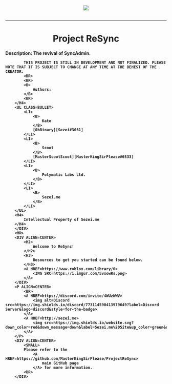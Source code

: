 <HTML>
	<DIV ALIGN=CENTER>
		<A HREF=https://www.roblox.com/groups/3984407/Sezei-me#!/about>
			<IMG SRC=https://i.imgur.com/NGZTqlY.png>
		</A>
	</DIV>
	<BR>
	<HR>
	<DIV ALIGN=CENTER>
		<H1>
			Project ReSync
		</H1>
	</DIV>
	<DIV>
		<H4>
			<B>
				Description:
			</B>
			The revival of SyncAdmin.
			
			THIS PROJECT IS STILL IN DEVELOPMENT AND NOT FINALIZED. PLEASE NOTE THAT IT IS SUBJECT TO CHANGE AT ANY TIME AT THE BEHEST OF THE CREATOR.
			<BR>
			<BR>
			<B>
				Authors:
			</B>
			<BR>
		</H4>
		<UL CLASS=BULLET>
			<LI>
				<B>
					Kate
				</B>
				[0bBinary][Sezei#3061]
			</LI>
			<LI>
				<B>
					Scoot
				</B>
				[MasterScootScoot][MasterKingSirPlease#6533]
			</LI>
			<LI>
				<B>
					Polymatic Labs Ltd.
				</B>
			</LI>
			<LI>
				<B>
					Sezei.me
				</B>
			</LI>
		</UL>
		<H4>
			Intellectual Property of Sezei.me
		</H4>
		</DIV>
		<HR>
		<DIV ALIGN=CENTER>
			<H2>
				Welcome to ReSync!
			</H2>
			<H3>
				Resources to get you started can be found below.
			</H3>
			<A HREF=https://www.roblox.com/library/0>
				<IMG SRC=https://i.imgur.com/5vxowRs.png>
			</A>
		</DIV>
		<P ALIGN=CENTER>
			<BR>
			<A HREF=https://discord.com/invite/4WUzWWV>
				<img alt=Discord src=https://img.shields.io/discord/773114590413979649?label=Discord Server&logo=discord&style=for-the-badge>
			</A>
			<A HREF=http://sezei.me>
				<img src=https://img.shields.io/website.svg?down_color=red&down_message=down&label=Sezei.me%20Site&up_color=green&up_message=up&url=http://sezei.me>
			</A>
		</P>
		<DIV ALIGN=CENTER>
			<SMALL>
			Please refer to the
				<A HREF=https://github.com/MasterKingSirPlease/ProjectReSync>
					main GitHub page
				</A> for more information.
			<BR>
		</DIV>
</HTML>
